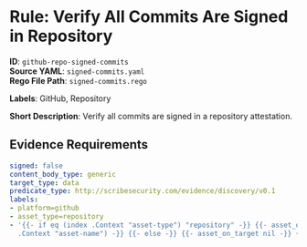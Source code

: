 # Rule: Verify All Commits Are Signed in Repository

**ID**: `github-repo-signed-commits`  
**Source YAML**: `signed-commits.yaml`  
**Rego File Path**: `signed-commits.rego`  

**Labels**: GitHub, Repository

**Short Description**: Verify all commits are signed in a repository attestation.

## Evidence Requirements

```yaml
signed: false
content_body_type: generic
target_type: data
predicate_type: http://scribesecurity.com/evidence/discovery/v0.1
labels:
- platform=github
- asset_type=repository
- '{{- if eq (index .Context "asset-type") "repository" -}} {{- asset_on_target (index
  .Context "asset-name") -}} {{- else -}} {{- asset_on_target nil -}} {{- end -}}'
```
